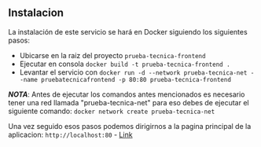 ## Instalacion
La instalación de este servicio se hará en Docker siguiendo los siguientes pasos:
- Ubicarse en la raiz del proyecto `prueba-tecnica-frontend`
- Ejecutar en consola `docker build -t prueba-tecnica-frontend .`
- Levantar el servicio con `docker run -d --network prueba-tecnica-net --name pruebatecnicafrontend -p 80:80 prueba-tecnica-frontend`

**_NOTA_**: Antes de ejecutar los comandos antes mencionados es necesario tener una red llamada "prueba-tecnica-net" para eso debes de ejecutar el siguiente comando:
`docker network create prueba-tecnica-net`

Una vez seguido esos pasos podemos dirigirnos a la pagina principal de la aplicacion:
``` http://localhost:80 ``` - [Link](http://localhost:80)